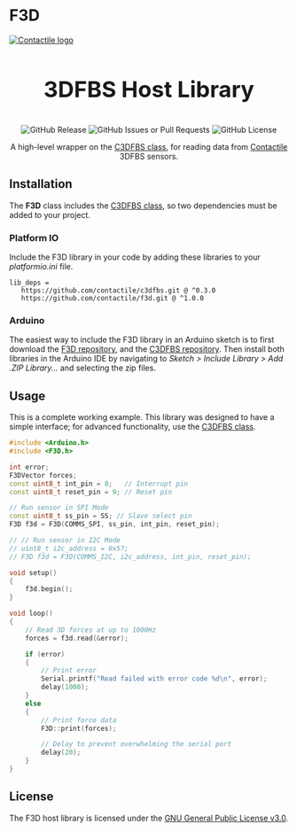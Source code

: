 # F3D

<a href="https://contactile.com/"><img src="https://github.com/contactile/c3dfbs/assets/122410361/c9684832-b24c-4592-ae98-df30c9543855" alt="Contactile logo"></a>

<h3 align="center" style="font-size:40px">3DFBS Host Library</h3>

<div align="center">

![GitHub Release](https://img.shields.io/github/v/release/contactile/f3d)
![GitHub Issues or Pull Requests](https://img.shields.io/github/issues/contactile/f3d)
![GitHub License](https://img.shields.io/github/license/contactile/f3d)

</div>

<div align="center">

A high-level wrapper on the [C3DFBS class](https://github.com/contactile/c3dfbs), for reading data from [Contactile](https://contactile.com/) 3DFBS sensors.

</div>

## Installation

The **F3D** class includes the [C3DFBS class](https://github.com/contactile/c3dfbs), so two dependencies must be added to your project.

### Platform IO

Include the F3D library in your code by adding these libraries to your _platformio.ini_ file.

```
lib_deps =
   https://github.com/contactile/c3dfbs.git @ ^0.3.0
   https://github.com/contactile/f3d.git @ ^1.0.0
```

### Arduino

The easiest way to include the F3D library in an Arduino sketch is to first download the [F3D repository](https://github.com/contactile/f3d/archive/refs/heads/main.zip), and the [C3DFBS repository](https://github.com/contactile/c3dfbs/archive/refs/heads/main.zip). Then install both libraries in the Arduino IDE by navigating to _Sketch > Include Library > Add .ZIP Library..._ and selecting the zip files.

## Usage

This is a complete working example. This library was designed to have a simple interface; for advanced functionality, use the [C3DFBS class](https://github.com/contactile/c3dfbs).

```cpp
#include <Arduino.h>
#include <F3D.h>

int error;
F3DVector forces;
const uint8_t int_pin = 8;   // Interrupt pin
const uint8_t reset_pin = 9; // Reset pin

// Run sensor in SPI Mode
const uint8_t ss_pin = SS; // Slave select pin
F3D f3d = F3D(COMMS_SPI, ss_pin, int_pin, reset_pin);

// // Run sensor in I2C Mode
// uint8_t i2c_address = 0x57;
// F3D f3d = F3D(COMMS_I2C, i2c_address, int_pin, reset_pin);

void setup()
{
    f3d.begin();
}

void loop()
{
    // Read 3D forces at up to 1000Hz
    forces = f3d.read(&error);

    if (error)
    {
        // Print error
        Serial.printf("Read failed with error code %d\n", error);
        delay(1000);
    }
    else
    {
        // Print force data
        F3D::print(forces);

        // Delay to prevent overwhelming the serial port
        delay(20);
    }
}
```

## License

The F3D host library is licensed under the [GNU General Public License v3.0](https://github.com/contactile/f3d/blob/main/LICENSE).
